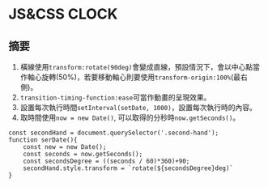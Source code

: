
# JS&CSS CLOCK

## 摘要

1. 橫線使用`transform:rotate(90deg)`會變成直線，預設情況下，會以中心點當作軸心旋轉(50%)，若要移動軸心則要使用`transform-origin:100%`(最右側)。
2. `transition-timing-function:ease`可當作動畫的呈現效果。
3. 設置每次執行時間`setInterval(setDate, 1000)`，設置每次執行時的內容。
4. 取時間使用`now = new Date()`, 可以取得的分秒時`now.getSeconds()`。

```
const secondHand = document.querySelector('.second-hand');
function serDate(){
	const new = new Date();
	const seconds = now.getSeconds();
	const secondsDegree = ((seconds / 60)*360)+90;
	secondHand.style.transform = `rotate(${secondsDegree}deg)`
}
```
